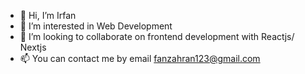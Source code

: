 - 👋 Hi, I’m Irfan
- 👀 I’m interested in Web Development 
- 💞️ I’m looking to collaborate on frontend development with Reactjs/ Nextjs
- 📫 You can contact me by email fanzahran123@gmail.com

<!---
irfan-za/irfan-za is a ✨ special ✨ repository because its `README.md` (this file) appears on your GitHub profile.
You can click the Preview link to take a look at your changes.
--->
